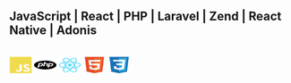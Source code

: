 ## JavaScript | React | PHP | Laravel | Zend | React Native | Adonis

<div style="display: inline_block"><br>
  <img align="center" alt="Gracione-Js" height="30" width="40" src="https://raw.githubusercontent.com/devicons/devicon/master/icons/javascript/javascript-plain.svg">
  <img align="center" alt="Gracione-Php" height="30" width="40" src="https://raw.githubusercontent.com/devicons/devicon/master/icons/php/php-plain.svg">
  <img align="center" alt="Gracione-React" height="30" width="40" src="https://raw.githubusercontent.com/devicons/devicon/master/icons/react/react-original.svg">
  <img align="center" alt="Gracione-HTML" height="30" width="40" src="https://raw.githubusercontent.com/devicons/devicon/master/icons/html5/html5-original.svg">
  <img align="center" alt="Gracione-CSS" height="30" width="40" src="https://raw.githubusercontent.com/devicons/devicon/master/icons/css3/css3-original.svg">
</div>
